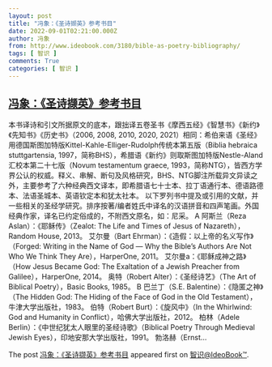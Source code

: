 ```yaml
---
layout: post
title: "冯象：《圣诗撷英》参考书目"
date: 2022-09-01T02:21:00.000Z
author: 冯象
from: http://www.ideobook.com/3180/bible-as-poetry-bibliography/
tags: [ 智识 ]
comments: True
categories: [ 智识 ]
---
```

<!--1661998860000-->
[冯象：《圣诗撷英》参考书目](http://www.ideobook.com/3180/bible-as-poetry-bibliography/)
------

<div>
<p>本书译诗和引文所据原文的底本，跟拙译五卷圣书《摩西五经》《智慧书》《新约》《先知书》《历史书》（2006, 2008, 2010, 2020, 2021）相同：希伯来语《圣经》用德国斯图加特版Kittel-Kahle-Elliger-Rudolph传统本第五版（Biblia hebraica stuttgartensia, 1997，简称BHS），希腊语《新约》则取斯图加特版Nestle-Aland汇校本第二十七版（Novum testamentum graece, 1993，简称NTG），皆西方学界公认的权威。释义、串解、断句及风格研究，BHS、NTG脚注所载异文异读之外，主要参考了六种经典西文译本，即希腊语七十士本、拉丁语通行本、德语路德本、法语圣城本、英语钦定本和犹太社本。 以下罗列书中提及或引用的文献，并一些相关的圣经学研究。排序按著/编者姓氏中译名的汉语拼音和四声笔画。外国经典作家，译名已约定俗成的，不附西文原名，如：尼采。 A 阿斯兰（Reza Aslan）：《耶稣传》（Zealot: The Life and Times of Jesus of Nazareth），Random House, 2013。 艾尔曼（Bart Ehrman）：《造假：以上帝的名义写作》（Forged: Writing in the Name of God &#8212; Why the Bible&#8217;s Authors Are Not Who We Think They Are），HarperOne, 2011。 艾尔曼a：《耶稣成神之路》（How Jesus Became God: The Exaltation of a Jewish Preacher from Galilee），HarperOne, 2014。 奥特（Robert Alter）：《圣经诗艺》（The Art of Biblical Poetry），Basic Books, 1985。 B 巴兰丁（S.E. Balentine）：《隐匿之神》（The Hidden God: The Hiding of the Face of God in the Old Testament），牛津大学出版社，1983。 伯特（Robert Burt）：《旋风中》（In the Whirlwind: God and Humanity in Conflict），哈佛大学出版社，2012。 柏林（Adele Berlin）：《中世纪犹太人眼里的圣经诗歌》（Biblical Poetry Through Medieval Jewish Eyes），印地安那大学出版社，1991。 勃洛赫（Ernst...</p><p>The post <a rel="nofollow" href="http://www.ideobook.com/3180/bible-as-poetry-bibliography/">冯象：《圣诗撷英》参考书目</a> appeared first on <a rel="nofollow" href="http://www.ideobook.com">智识@IdeoBook™</a>.</p>
</div>
